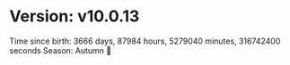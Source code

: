 # Version: v10.0.13
Time since birth: 3666 days, 87984 hours, 5279040 minutes, 316742400 seconds
Season: Autumn 🍁
